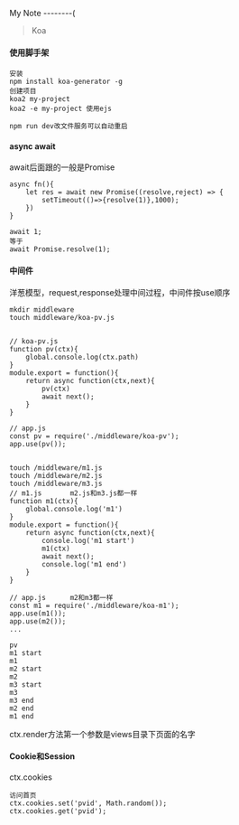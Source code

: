 My Note
--------(
> Koa

#### 使用脚手架
```
安装
npm install koa-generator -g
创建项目
koa2 my-project
koa2 -e my-project 使用ejs

npm run dev改文件服务可以自动重启
```

#### async await
await后面跟的一般是Promise
```
async fn(){
	let res = await new Promise((resolve,reject) => {
		setTimeout(()=>{resolve(1)},1000);
	})
}

await 1;
等于
await Promise.resolve(1);
```

#### 中间件
洋葱模型，request,response处理中间过程，中间件按use顺序
```
mkdir middleware
touch middleware/koa-pv.js


// koa-pv.js
function pv(ctx){
	global.console.log(ctx.path)
}
module.export = function(){
	return async function(ctx,next){
		pv(ctx)
		await next();
	}
}

// app.js
const pv = require('./middleware/koa-pv');
app.use(pv());


touch /middleware/m1.js
touch /middleware/m2.js
touch /middleware/m3.js
// m1.js       m2.js和m3.js都一样
function m1(ctx){
	global.console.log('m1')
}
module.export = function(){
	return async function(ctx,next){
		console.log('m1 start')
		m1(ctx)
		await next();
		console.log('m1 end')
	}
}

// app.js      m2和m3都一样            
const m1 = require('./middleware/koa-m1');
app.use(m1());
app.use(m2());
...

pv
m1 start
m1 
m2 start
m2 
m3 start
m3
m3 end 
m2 end
m1 end
```

ctx.render方法第一个参数是views目录下页面的名字

#### Cookie和Session
ctx.cookies
```
访问首页
ctx.cookies.set('pvid', Math.random());
ctx.cookies.get('pvid');
```




